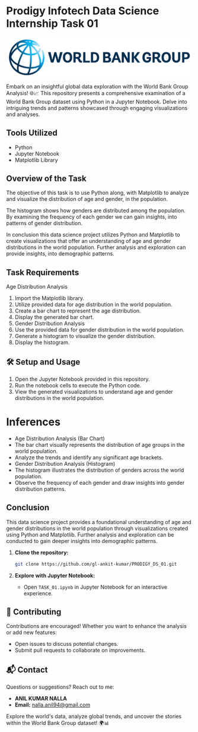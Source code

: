 # Prodigy Infotech Data Science Internship Task 01

<div align="center">
  <img src="https://github.com/NALLAANILKUMAR/PRODIGY_DS_01/blob/main/The-World-Bank-logo.png" alt="World Bank Logo">
</div>

Embark on an insightful global data exploration with the World Bank Group Analysis! 🌐📈 This repository presents a comprehensive examination of a World Bank Group dataset using Python in a Jupyter Notebook. Delve into intriguing trends and patterns showcased through engaging visualizations and analyses.


## Tools Utilized
- Python
- Jupyter Notebook
- Matplotlib Library

## Overview of the Task
The objective of this task is to use Python along, with Matplotlib to analyze and visualize the distribution of age and gender, in the population.

The histogram shows how genders are distributed among the population. By examining the frequency of each gender we can gain insights, into patterns of gender distribution.

In conclusion this data science project utilizes Python and Matplotlib to create visualizations that offer an understanding of age and gender distributions in the world population. Further analysis and exploration can provide insights, into demographic patterns.



## Task Requirements
Age Distribution Analysis

1. Import the Matplotlib library.
2. Utilize provided data for age distribution in the world population.
3. Create a bar chart to represent the age distribution.
4. Display the generated bar chart.
5. Gender Distribution Analysis
6. Use the provided data for gender distribution in the world population.
7. Generate a histogram to visualize the gender distribution.
8. Display the histogram.

## 🛠️ Setup and Usage

1. Open the Jupyter Notebook provided in this repository.
2. Run the notebook cells to execute the Python code.
3. View the generated visualizations to understand age and gender distributions in the world population.

# Inferences
- Age Distribution Analysis (Bar Chart)
- The bar chart visually represents the distribution of age groups in the world population.
- Analyze the trends and identify any significant age brackets.
- Gender Distribution Analysis (Histogram)
- The histogram illustrates the distribution of genders across the world population.
- Observe the frequency of each gender and draw insights into gender distribution patterns.

## Conclusion
This data science project provides a foundational understanding of age and gender distributions in the world population through visualizations created using Python and Matplotlib. 
Further analysis and exploration can be conducted to gain deeper insights into demographic patterns.

1. **Clone the repository:**
    ```bash
    git clone https://github.com/gl-ankit-kumar/PRODIGY_DS_01.git
    ```

2. **Explore with Jupyter Notebook:**
    - Open `TASK_01.ipynb` in Jupyter Notebook for an interactive experience.


## 🤝 Contributing

Contributions are encouraged! Whether you want to enhance the analysis or add new features:

- Open issues to discuss potential changes.
- Submit pull requests to collaborate on improvements.

## 📬 Contact

Questions or suggestions? Reach out to me:

- **ANIL KUMAR NALLA**
- **Email:** [nalla.anil94@gmail.com](mailto:nalla.anil94@gmail.com)

Explore the world's data, analyze global trends, and uncover the stories within the World Bank Group dataset! 🌍📊
